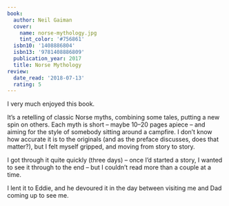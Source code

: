 ```yaml
---
book:
  author: Neil Gaiman
  cover:
    name: norse-mythology.jpg
    tint_color: '#756861'
  isbn10: '1408886804'
  isbn13: '9781408886809'
  publication_year: 2017
  title: Norse Mythology
review:
  date_read: '2018-07-13'
  rating: 5
---
```


I very much enjoyed this book.

It’s a retelling of classic Norse myths, combining some tales, putting a new spin on others. Each myth is short – maybe 10–20 pages apiece – and aiming for the style of somebody sitting around a campfire. I don’t know how accurate it is to the originals (and as the preface discusses, does that matter?), but I felt myself gripped, and moving from story to story.

I got through it quite quickly (three days) – once I’d started a story, I wanted to see it through to the end – but I couldn’t read more than a couple at a time.

I lent it to Eddie, and he devoured it in the day between visiting me and Dad coming up to see me.